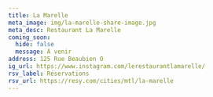 ```yaml
---
title: La Marelle
meta_image: img/la-marelle-share-image.jpg
meta_desc: Restaurant La Marelle
coming_soon:
  hide: false
  message: À venir
address: 125 Rue Beaubien O
ig_url: https://www.instagram.com/lerestaurantlamarelle/
rsv_label: Réservations
rsv_url: https://resy.com/cities/mtl/la-marelle
---
```

